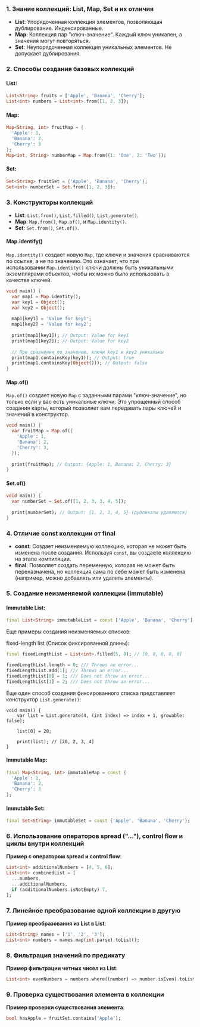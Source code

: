 
### 1. Знание коллекций: List, Map, Set и их отличия

- **List**: Упорядоченная коллекция элементов, позволяющая дублирование. Индексированные.
- **Map**: Коллекция пар "ключ-значение". Каждый ключ уникален, а значения могут повторяться.
- **Set**: Неупорядоченная коллекция уникальных элементов. Не допускает дублирования.

### 2. Способы создания базовых коллекций

#### **List**:

```dart
List<String> fruits = ['Apple', 'Banana', 'Cherry'];
List<int> numbers = List<int>.from([1, 2, 3]);
```
#### **Map**:

```dart
Map<String, int> fruitMap = {
  'Apple': 1,
  'Banana': 2,
  'Cherry': 3
};
Map<int, String> numberMap = Map.from({1: 'One', 2: 'Two'});
```

#### **Set**:

```dart
Set<String> fruitSet = {'Apple', 'Banana', 'Cherry'};
Set<int> numberSet = Set.from([1, 2, 3]);
```

### 3. Конструкторы коллекций

- **List**: `List.from()`, `List.filled()`, `List.generate()`.
- **Map**: `Map.from()`, `Map.of()`, и `Map.identity()`.
- **Set**: `Set.from()`, `Set.of()`.

#### **Map.identify()**

`Map.identity()` создает новую `Map`, где ключи и значения сравниваются по ссылке, а не по значению. Это означает, что при использовании `Map.identity()` ключи должны быть уникальными экземплярами объектов, чтобы их можно было использовать в качестве ключей.

```dart
void main() {
  var map1 = Map.identity();
  var key1 = Object();
  var key2 = Object();
  
  map1[key1] = 'Value for key1';
  map1[key2] = 'Value for key2';
  
  print(map1[key1]); // Output: Value for key1
  print(map1[key2]); // Output: Value for key2
  
  // При сравнении по значению, ключи key1 и key2 уникальны
  print(map1.containsKey(key1)); // Output: true
  print(map1.containsKey(Object())); // Output: false
}
```

#### **Map.of()**

`Map.of()` создает новую `Map` с заданными парами "ключ-значение", но только если у вас есть уникальные ключи. Это упрощенный способ создания карты, который позволяет вам передавать пары ключей и значений в конструктор.

```dart
void main() {
  var fruitMap = Map.of({
    'Apple': 1,
    'Banana': 2,
    'Cherry': 3,
  });
  
  print(fruitMap); // Output: {Apple: 1, Banana: 2, Cherry: 3}
}
```

#### **Set.of()**

```dart
void main() {
  var numberSet = Set.of([1, 2, 3, 3, 4, 5]);
  
  print(numberSet); // Output: {1, 2, 3, 4, 5} (дубликаты удаляются)
}
```

### 4. Отличие const коллекции от final

- **const**: Создает неизменяемую коллекцию, которая не может быть изменена после создания. Используя `const`, вы создаете коллекцию на этапе компиляции.
- **final**: Позволяет создать переменную, которая не может быть переназначена, но коллекция сама по себе может быть изменена (например, можно добавлять или удалять элементы).

### 5. Создание неизменяемой коллекции (immutable)

#### **Immutable List**:

```dart
final List<String> immutableList = const ['Apple', 'Banana', 'Cherry'];
```

Еще примеры создания неизменяемых списков:

fixed-length list (Список фиксированной длины):
```dart
final fixedLengthList = List<int>.filled(5, 0); // [0, 0, 0, 0, 0]

fixedLengthList.length = 0; /// Throws an error...
fixedLengthList.add(1); /// Throws an error...
fixedLengthList[0] = 1; /// Does not throw an error...
fixedLengthList[1] = 2; /// Does not throw an error...
```

Еще один способ создания фиксированного списка представляет конструктор `List.generate()`:

```run-dart
void main() {
	var list = List.generate(4, (int index) => index + 1, growable: false);

	list[0] = 20;

	print(list); // [20, 2, 3, 4]
}
```

#### **Immutable Map**:

```dart
final Map<String, int> immutableMap = const {
  'Apple': 1,
  'Banana': 2,
  'Cherry': 3
};
```

#### **Immutable Set**:

```dart
final Set<String> immutableSet = const {'Apple', 'Banana', 'Cherry'};
```

### 6. Использование операторов spread ("..."), control flow и циклы внутри коллекций

**Пример с оператором spread и control flow**:

```dart
List<int> additionalNumbers = [4, 5, 6];
List<int> combinedList = [
  ...numbers,
  ...additionalNumbers,
  if (additionalNumbers.isNotEmpty) 7,
];
```

### 7. Линейное преобразование одной коллекции в другую

**Пример преобразования из List в List**:

```dart
List<String> names = ['1', '2', '3'];
List<int> numbers = names.map(int.parse).toList();
```

### 8. Фильтрация значений по предикату

**Пример фильтрации четных чисел из List**:

```dart
List<int> evenNumbers = numbers.where((number) => number.isEven).toList();
```

### 9. Проверка существования элемента в коллекции

**Пример проверки существования элемента**:

```dart
bool hasApple = fruitSet.contains('Apple');
```